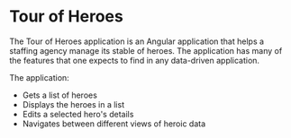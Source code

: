 # Tour of Heroes

The Tour of Heroes application is an Angular application that helps a staffing agency manage its stable of heroes. The application has many of the features that one expects to find in any data-driven application.

The application:

* Gets a list of heroes
* Displays the heroes in a list
* Edits a selected hero's details
* Navigates between different views of heroic data
